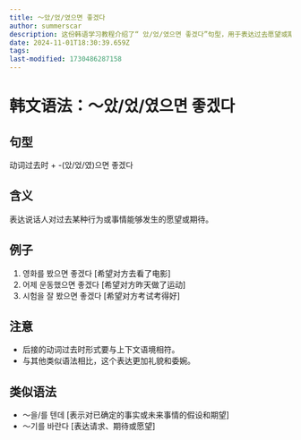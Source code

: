 ```yaml
---
title: 〜았/었/였으면 좋겠다
author: summerscar
description: 这份韩语学习教程介绍了“ 았/었/였으면 좋겠다”句型，用于表达过去愿望或期待。语法简单，含蕴丰富，与其他类似语法相比更礼貌委婉。
date: 2024-11-01T18:30:39.659Z
tags:
last-modified: 1730486287158
---
```


# 韩文语法：〜았/었/였으면 좋겠다

## 句型
动词过去时 + -(았/었/였)으면 좋겠다

## 含义
表达说话人对过去某种行为或事情能够发生的愿望或期待。

## 例子
1. <Speak>영화를 봤으면 좋겠다</Speak>  [希望对方去看了电影]
2. <Speak>어제 운동했으면 좋겠다</Speak>  [希望对方昨天做了运动]
3. <Speak>시험을 잘 봤으면 좋겠다</Speak>  [希望对方考试考得好]

## 注意
- 后接的动词过去时形式要与上下文语境相符。
- 与其他类似语法相比，这个表达更加礼貌和委婉。

## 类似语法
- 〜을/를 텐데 [表示对已确定的事实或未来事情的假设和期望]
- 〜기를 바란다 [表达请求、期待或愿望]
